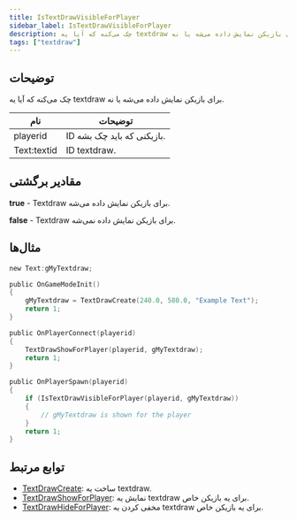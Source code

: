 ```yaml
---
title: IsTextDrawVisibleForPlayer
sidebar_label: IsTextDrawVisibleForPlayer
description: چک می‌کنه که آیا یه textdraw برای بازیکن نمایش داده می‌شه یا نه.
tags: ["textdraw"]
---
```


<VersionWarn version='omp v1.1.0.2612' />

## توضیحات

چک می‌کنه که آیا یه textdraw برای بازیکن نمایش داده می‌شه یا نه.

| نام         | توضیحات                          |
| ----------- | -------------------------------- |
| playerid    | ID بازیکنی که باید چک بشه.      |
| Text:textid | ID textdraw.                     |

## مقادیر برگشتی

**true** - Textdraw برای بازیکن نمایش داده می‌شه.

**false** - Textdraw برای بازیکن نمایش داده نمی‌شه.

## مثال‌ها

```c
new Text:gMyTextdraw;

public OnGameModeInit()
{
    gMyTextdraw = TextDrawCreate(240.0, 580.0, "Example Text");
    return 1;
}

public OnPlayerConnect(playerid)
{
    TextDrawShowForPlayer(playerid, gMyTextdraw);
    return 1;
}

public OnPlayerSpawn(playerid)
{
    if (IsTextDrawVisibleForPlayer(playerid, gMyTextdraw))
    {
        // gMyTextdraw is shown for the player
    }
    return 1;
}
```

## توابع مرتبط

- [TextDrawCreate](TextDrawCreate): ساخت یه textdraw.
- [TextDrawShowForPlayer](TextDrawShowForPlayer): نمایش یه textdraw برای یه بازیکن خاص.
- [TextDrawHideForPlayer](TextDrawHideForPlayer): مخفی کردن یه textdraw برای یه بازیکن خاص.